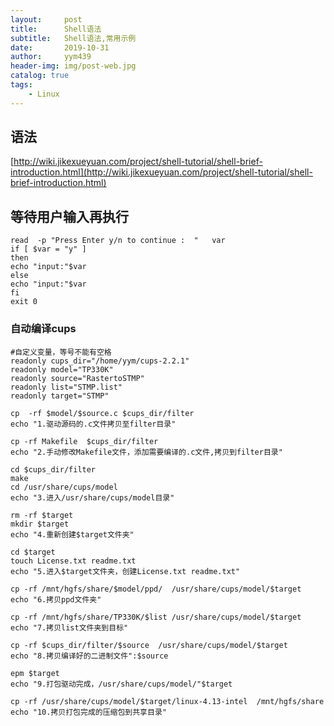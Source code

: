 ```yaml
---
layout:     post
title:      Shell语法
subtitle:   Shell语法,常用示例
date:       2019-10-31
author:     yym439
header-img: img/post-web.jpg
catalog: true
tags:
    - Linux
---
```

## 语法

[http://wiki.jikexueyuan.com/project/shell-tutorial/shell-brief-introduction.html](http://wiki.jikexueyuan.com/project/shell-tutorial/shell-brief-introduction.html)

## 等待用户输入再执行

``` shell
read  -p "Press Enter y/n to continue :  "   var
if [ $var = "y" ]
then
echo "input:"$var
else
echo "input:"$var
fi
exit 0
```

### 自动编译cups

```
#自定义变量，等号不能有空格
readonly cups_dir="/home/yym/cups-2.2.1"
readonly model="TP330K"
readonly source="RastertoSTMP"
readonly list="STMP.list"
readonly target="STMP"

cp  -rf $model/$source.c $cups_dir/filter 
echo "1.驱动源码的.c文件拷贝至filter目录"

cp -rf Makefile  $cups_dir/filter
echo "2.手动修改Makefile文件，添加需要编译的.c文件,拷贝到filter目录"

cd $cups_dir/filter
make
cd /usr/share/cups/model
echo "3.进入/usr/share/cups/model目录"

rm -rf $target
mkdir $target
echo "4.重新创建$target文件夹"

cd $target
touch License.txt readme.txt
echo "5.进入$target文件夹，创建License.txt readme.txt"

cp -rf /mnt/hgfs/share/$model/ppd/  /usr/share/cups/model/$target
echo "6.拷贝ppd文件夹"

cp -rf /mnt/hgfs/share/TP330K/$list /usr/share/cups/model/$target
echo "7.拷贝list文件夹到目标"

cp -rf $cups_dir/filter/$source  /usr/share/cups/model/$target
echo "8.拷贝编译好的二进制文件":$source

epm $target
echo "9.打包驱动完成，/usr/share/cups/model/"$target

cp -rf /usr/share/cups/model/$target/linux-4.13-intel  /mnt/hgfs/share
echo "10.拷贝打包完成的压缩包到共享目录"
```

